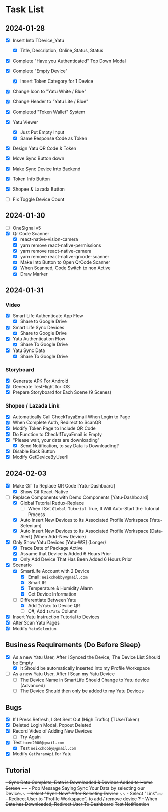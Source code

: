 # Task List

## 2024-01-28

- [x] Insert Into TDevice_Yatu
  - [x] Title, Description, Online_Status, Status
- [x] Complete "Have you Authenticated" Top Down Modal
- [x] Complete "Empty Device"
  - [x] Insert Token Category for 1 Device
- [x] Change Icon to "Yatu White / Blue"
- [x] Change Header to "Yatu Lite / Blue"

- [x] Completed "Token Wallet" System
- [x] Yatu Viewer
  - [x] Just Put Empty Input
  - [x] Same Response Code as Token
- [x] Design Yatu QR Code & Token

- [x] Move Sync Button down
- [x] Make Sync Device Into Backend
- [x] Token Info Button
- [x] Shopee & Lazada Button
- [ ] Fix Toggle Device Count

## 2024-01-30

- [ ] OneSignal v5
- [x] Qr Code Scanner
  - [x] react-native-vision-camera
  - [x] yarn remove react-native-permissions
  - [x] yarn remove react-native-camera
  - [x] yarn remove react-native-qrcode-scanner
  - [x] Make Into Button to Open QrCode Scanner
  - [x] When Scanned, Code Switch to non Active
  - [x] Draw Marker

## 2024-01-31

### Video

- [x] Smart Life Authenticate App Flow
  - [x] Share to Google Drive
- [x] Smart Life Sync Devices
  - [x] Share to Google Drive
- [x] Yatu Authentication Flow
  - [x] Share To Google Drive
- [x] Yatu Sync Data
  - [x] Share To Google Drive

### Storyboard

- [x] Generate APK For Android
- [x] Generate TestFlight for iOS
- [x] Prepare Storyboard for Each Scene (9 Scenes)

### Shopee / Lazada Link

- [x] Automatically Call CheckTuyaEmail When Login to Page
- [x] When Complete Auth, Redirect to ScanQR
- [x] Modify Token Page to Include QR Code
- [x] Do Function to CheckIfTuyaEmail is Empty
- [x] "Please wait, your data are downloading"
  - [x] Send Notification, to say Data is Downloading?

- [x] Disable Back Button
- [x] Modify GetDeviceByUserII

## 2024-02-03

- [x] Make Gif To Replace QR Code [Yatu-Dashboard]
  - [x] Show Gif React-Native
- [ ] Replace Components with Demo Components [Yatu-Dashboard]
  - [x] Global Tutorial Redux-Replace
    - [ ] When I Set `Global Tutorial` True, It Will Auto-Start the Tutorial Process
  - [x] Auto Insert New Devices to Its Associated Profile Workspace [Yatu-Selenium]
  - [x] Auto Insert New Devices to Its Associated Profile Workspace [Data-Alert] (When Add-New Device)
- [x] Only Show Yatu Devices [Yatu-WS] (Longer)
  - [x] Trace Date of Package Active
  - [x] Assume that Device is Added 6 Hours Prior
  - [x] Only Add Device That Has Been Added 6 Hours Prior
- [x] Scenario
  - [x] SmartLife Account with 2 Device
    - [x] Email: `neixchobby@gmail.com`
    - [x] Smart IR
    - [x] Temperature & Humidity Alarm
    - [x] Get Device Information
  - [ ] Differentiate Between Yatu
    - [x] Add `IsYatu` to Device QR
    - [ ] C#, Add `IsYatu` Column

- [x]  Insert Yatu Instruction Tutorial to Devices
- [x]  Alter Scan Yatu Pages
- [x]  Modify `YatuSelenium`

## Business Requirements (Do Before Sleep)

- [x] As a new Yatu User, After i Synced the Device, The Device List Should be Empty
  - [x] It Should be automatically Inserted into my Profile Workspace
- [ ] As a new Yatu User, After I Scan my Yatu Device
  - [ ] The Device Name in SmartLife Should Change to Yatu device (Advanced)
  - [ ] The Device Should then only be added to my Yatu Devices

## Bugs

- [x] If I Press Refresh, I Get Sent Out (High Traffic) (TUserToken)
- [x] Deleted Login Modal, Popout Deleted
- [x] Record Video of Adding New Devices
  - [ ] Try Again
- [x] Test `txen2000@gmail.com`
  - [x] Test `neixchobby@gmail.com`
- [x] Modify `GetParamApi` for Yatu

## Tutorial

~~- Sync Data Complete, Data is Downloaded & Devices Added to Home Screen~~
~~  - Pop Message Saying Sync Your Data by selecting our Device~~
~~- Select "Sync Now" After Selecting Device~~
~~  - Select "Link"~~
~~- Redirect User to "Profile Workspace", to add / remove device ?~~
~~- When Data has Downloaded, Redirect User To Dashboard~~
~~Test Notification~~
